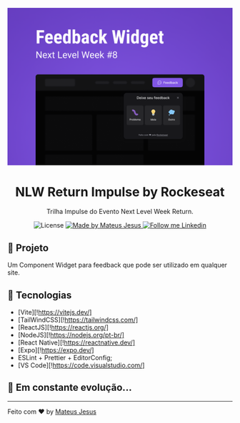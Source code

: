 <p align="center">
    <img alt="Git Explorer" src="./images/capa.png"/>
</p>

<h1 align="center">
	NLW Return Impulse by Rockeseat
</h1>

<p align="center">Trilha Impulse do Evento Next Level Week Return.</p>

<p align="center">
  <img alt="License" src="https://img.shields.io/badge/license-MIT-2ecc71">

  <a href="https://github.com/MateusJSouza">
    <img alt="Made by Mateus Jesus" src="https://img.shields.io/badge/Made%20by-Mateus%20Jesus-2ecc71">
  </a>

  <a href="https://www.linkedin.com/in/mateus-jesus/" target="_blank">
    <img alt="Follow me Linkedin" src="https://img.shields.io/badge/Follow%20up-mateusjesus-2ecc71?style=social&logo=linkedin">
  </a>
</p>

## 🚀 Projeto

Um Component Widget para feedback que pode ser utilizado em qualquer site.

## 🔧 Tecnologias

- [Vite][!https://vitejs.dev/]
- [TailWindCSS][!https://tailwindcss.com/]
- [ReactJS][!https://reactjs.org/]
- [NodeJS][!https://nodejs.org/pt-br/]
- [React Native][!https://reactnative.dev/]
- [Expo][!https://expo.dev/]
- ESLint + Prettier + EditorConfig;
- [VS Code][!https://code.visualstudio.com/]

## 🚀 **Em constante evolução...**

---

Feito com ♥ by [Mateus Jesus](https://www.linkedin.com/in/mateus-jesus/)